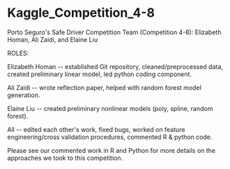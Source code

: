# Kaggle_Competition_4-8
Porto Seguro's Safe Driver Competition
Team (Competition 4-8): Elizabeth Homan, Ali Zaidi, and Elaine Liu

ROLES:

Elizabeth Homan -- established Git repository, cleaned/preprocessed data, created preliminary linear model, led python coding component.

Ali Zaidi -- wrote reflection paper, helped with random forest model generation.

Elaine Liu -- created preliminary nonlinear models (poly, spline, random forest).

All -- edited each other's work, fixed bugs, worked on feature engineering/cross validation procedures, commented R & python code.

Please see our commented work in R and Python for more details on the approaches we took to this competition.

